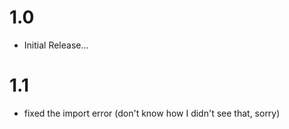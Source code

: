 # 1.0

- Initial Release...

# 1.1

- fixed the import error (don't know how I didn't see that, sorry)